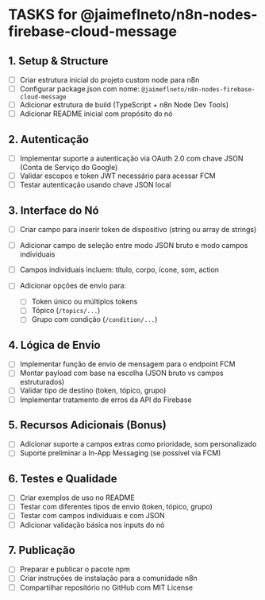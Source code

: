 # TASKS for @jaimeflneto/n8n-nodes-firebase-cloud-message

## 1. Setup & Structure

* [ ] Criar estrutura inicial do projeto custom node para n8n
* [ ] Configurar package.json com nome: `@jaimeflneto/n8n-nodes-firebase-cloud-message`
* [ ] Adicionar estrutura de build (TypeScript + n8n Node Dev Tools)
* [ ] Adicionar README inicial com propósito do nó

## 2. Autenticação

* [ ] Implementar suporte a autenticação via OAuth 2.0 com chave JSON (Conta de Serviço do Google)
* [ ] Validar escopos e token JWT necessário para acessar FCM
* [ ] Testar autenticação usando chave JSON local

## 3. Interface do Nó

* [ ] Criar campo para inserir token de dispositivo (string ou array de strings)
* [ ] Adicionar campo de seleção entre modo JSON bruto e modo campos individuais
* [ ] Campos individuais incluem: título, corpo, ícone, som, action
* [ ] Adicionar opções de envio para:

  * [ ] Token único ou múltiplos tokens
  * [ ] Tópico (`/topics/...`)
  * [ ] Grupo com condição (`/condition/...`)

## 4. Lógica de Envio

* [ ] Implementar função de envio de mensagem para o endpoint FCM
* [ ] Montar payload com base na escolha (JSON bruto vs campos estruturados)
* [ ] Validar tipo de destino (token, tópico, grupo)
* [ ] Implementar tratamento de erros da API do Firebase

## 5. Recursos Adicionais (Bonus)

* [ ] Adicionar suporte a campos extras como prioridade, som personalizado
* [ ] Suporte preliminar a In-App Messaging (se possível via FCM)

## 6. Testes e Qualidade

* [ ] Criar exemplos de uso no README
* [ ] Testar com diferentes tipos de envio (token, tópico, grupo)
* [ ] Testar com campos individuais e com JSON
* [ ] Adicionar validação básica nos inputs do nó

## 7. Publicação

* [ ] Preparar e publicar o pacote npm
* [ ] Criar instruções de instalação para a comunidade n8n
* [ ] Compartilhar repositório no GitHub com MIT License
